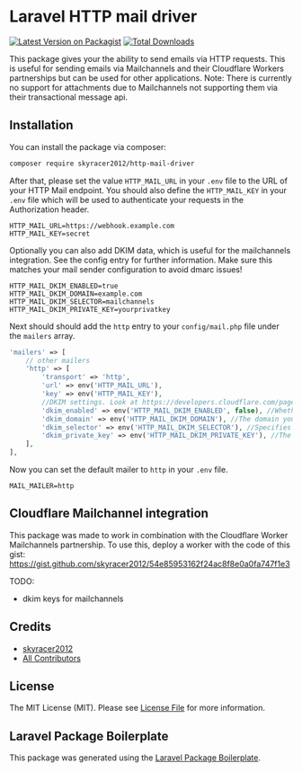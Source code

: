 # Laravel HTTP mail driver

[![Latest Version on Packagist](https://img.shields.io/packagist/v/skyracer2012/http-mail-driver.svg?style=flat-square)](https://packagist.org/packages/skyracer2012/http-mail-driver)
[![Total Downloads](https://img.shields.io/packagist/dt/skyracer2012/http-mail-driver.svg?style=flat-square)](https://packagist.org/packages/skyracer2012/http-mail-driver)

This package gives your the ability to send emails via HTTP requests. This is useful for sending emails via Mailchannels and their Cloudflare Workers partnerships but can be used for other applications.
Note: There is currently no support for attachments due to Mailchannels not supporting them via their transactional message api.
## Installation

You can install the package via composer:

```bash
composer require skyracer2012/http-mail-driver
```

After that, please set the value `HTTP_MAIL_URL` in your `.env` file to the URL of your HTTP Mail endpoint.
You should also define the `HTTP_MAIL_KEY` in your `.env` file which will be used to authenticate your requests in the Authorization header.

```dotenv
HTTP_MAIL_URL=https://webhook.example.com
HTTP_MAIL_KEY=secret
```

Optionally you can also add DKIM data, which is useful for the mailchannels integration. See the config entry for further information. Make sure this matches your mail sender configuration to avoid dmarc issues!

```dotenv
HTTP_MAIL_DKIM_ENABLED=true
HTTP_MAIL_DKIM_DOMAIN=example.com
HTTP_MAIL_DKIM_SELECTOR=mailchannels
HTTP_MAIL_DKIM_PRIVATE_KEY=yourprivatkey
```

Next should should add the `http` entry to your `config/mail.php` file under the `mailers` array.

```php
'mailers' => [
    // other mailers
    'http' => [
        'transport' => 'http',
        'url' => env('HTTP_MAIL_URL'),
        'key' => env('HTTP_MAIL_KEY'),
        //DKIM settings. Look at https://developers.cloudflare.com/pages/platform/functions/plugins/mailchannels/#dkim-support-for-mailchannels-api for more information
        'dkim_enabled' => env('HTTP_MAIL_DKIM_ENABLED', false), //Whether to enable DKIM in the database
        'dkim_domain' => env('HTTP_MAIL_DKIM_DOMAIN'), //The domain you are sending the email from.
        'dkim_selector' => env('HTTP_MAIL_DKIM_SELECTOR'), //Specifies where to find the associated public key in your DNS records
        'dkim_private_key' => env('HTTP_MAIL_DKIM_PRIVATE_KEY'), //The base-64 encoded private key.
    ],
],
```

Now you can set the default mailer to `http` in your `.env` file.

```dotenv
MAIL_MAILER=http
```

## Cloudflare Mailchannel integration

This package was made to work in combination with the Cloudflare Worker Mailchannels partnership.
To use this, deploy a worker with the code of this gist:
https://gist.github.com/skyracer2012/54e85953162f24ac8f8e0a0fa747f1e3

TODO:
* dkim keys for mailchannels

## Credits

-   [skyracer2012](https://github.com/skyracer2012)
-   [All Contributors](../../contributors)

## License

The MIT License (MIT). Please see [License File](LICENSE.md) for more information.

## Laravel Package Boilerplate

This package was generated using the [Laravel Package Boilerplate](https://laravelpackageboilerplate.com).
